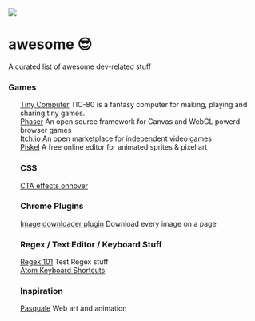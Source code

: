 <!-- totally influenced by Sindresorhus's awesome list https://github.com/sindresorhus/awesome -->
<img src="https://media.giphy.com/media/31v3OIQHKQ1FK/giphy.gif">

# awesome 😎
A curated list of awesome dev-related stuff

<h3>Games</h3>
<ul>
<a href="https://tic.computer/">Tiny Computer</a> TIC-80 is a fantasy computer for making, playing and sharing tiny games.<br>
<a href="http://phaser.io/">Phaser</a> An open source framework for Canvas and WebGL powerd browser games<br>
<a href="https://itch.io/">Itch.io</a> An open marketplace for independent video games<br>
<a href="https://www.piskelapp.com/">Piskel</a> A free online editor for animated sprites & pixel art

<h3>CSS</h3>
<a href="http://ianlunn.github.io/Hover/"> CTA effects onhover</a><br>

<h3>Chrome Plugins</h3>
<a href="https://github.com/vdsabev/image-downloader"> Image downloader plugin</a> Download every image on a page<br>

<h3>Regex / Text Editor / Keyboard Stuff</h3>
<a href="https://regex101.com/r/bY1x0M/1">Regex 101</a> Test Regex stuff<br>
<a href="http://sweetme.at/2014/03/10/atom-editor-cheat-sheet/">Atom Keyboard Shortcuts</a>

<h3>Inspiration</h3>
<a href="http://pasquale.cool">Pasquale</a> Web art and animation

</ul>
